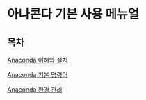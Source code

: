 # 아나콘다 기본 사용 메뉴얼

## 목차
[Anaconda 이해와 설치]()

[Anaconda 기본 명령어]()

[Anaconda 환경 관리](./env_management.md)